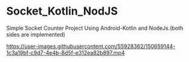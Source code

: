# Socket_Kotlin_NodJS

Simple Socket Counter Project Using Android-Kotlin and NodeJs.(both sides are implemented)


https://user-images.githubusercontent.com/55928362/150659144-1c3a19bf-c9d7-4e4b-8d5f-e312ea82b897.mp4

